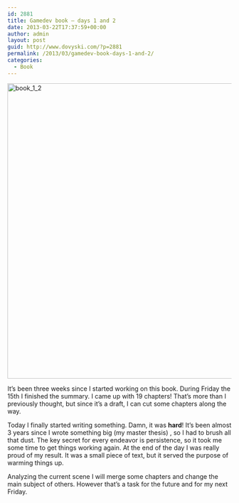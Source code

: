 ```yaml
---
id: 2881
title: Gamedev book – days 1 and 2
date: 2013-03-22T17:37:59+00:00
author: admin
layout: post
guid: http://www.dovyski.com/?p=2881
permalink: /2013/03/gamedev-book-days-1-and-2/
categories:
  - Book
---
```

[<img class="alignleft size-full wp-image-2883" alt="book_1_2" src="http://www.dovyski.com/wp-content/uploads/2013/03/book_1_2.jpg" width="887" height="665" srcset="http://www.dovyski.com/wp-content/uploads/2013/03/book_1_2-400x300.jpg 400w, http://www.dovyski.com/wp-content/uploads/2013/03/book_1_2.jpg 887w" sizes="(max-width: 887px) 100vw, 887px" />](http://www.dovyski.com/wp-content/uploads/2013/03/book_1_2.jpg)

It&#8217;s been three weeks since I started working on this book. During Friday the 15th I finished the summary. I came up with 19 chapters! That&#8217;s more than I previously thought, but since it&#8217;s a draft, I can cut some chapters along the way.

Today I finally started writing something. Damn, it was **hard**! It&#8217;s been almost 3 years since I wrote something big (my master thesis) , so I had to brush all that dust. The key secret for every endeavor is persistence, so it took me some time to get things working again. At the end of the day I was really proud of my result. It was a small piece of text, but it served the purpose of warming things up.

Analyzing the current scene I will merge some chapters and change the main subject of others. However that&#8217;s a task for the future and for my next Friday.
